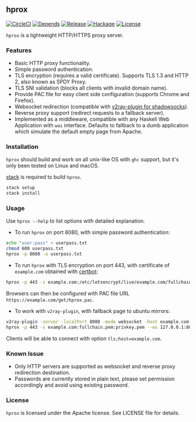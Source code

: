 ## hprox

[![CircleCI](https://circleci.com/gh/bjin/hprox.svg?style=shield)](https://circleci.com/gh/bjin/hprox)
[![Depends](https://img.shields.io/hackage-deps/v/hprox.svg)](https://packdeps.haskellers.com/feed?needle=hprox)
[![Release](https://img.shields.io/github/release/bjin/hprox.svg)](https://github.com/bjin/hprox/releases)
[![Hackage](https://img.shields.io/hackage/v/hprox.svg)](https://hackage.haskell.org/package/hprox)
[![License](https://img.shields.io/github/license/bjin/hprox.svg)](https://github.com/bjin/hprox/blob/master/LICENSE)

`hprox` is a lightweight HTTP/HTTPS proxy server.

### Features

* Basic HTTP proxy functionality.
* Simple password authentication.
* TLS encryption (requires a valid certificate). Supports TLS 1.3 and HTTP 2, also known as SPDY Proxy.
* TLS SNI validation (blocks all clients with invalid domain name).
* Provide PAC file for easy client side configuration (supports Chrome and Firefox).
* Websocket redirection (compatible with [v2ray-plugin for shadowsocks](https://github.com/shadowsocks/v2ray-plugin)).
* Reverse proxy support (redirect requests to a fallback server).
* Implemented as a middleware, compatible with any Haskell Web Application with `wai` interface.
  Defaults to fallback to a dumb application which simulate the default empty page from Apache.

### Installation

`hprox` should build and work on all unix-like OS with `ghc` support, but it's only
been tested on Linux and macOS.

[stack](https://docs.haskellstack.org/en/stable/README/#how-to-install) is required to build `hprox`.

```sh
stack setup
stack install
```

### Usage

Use `hprox --help` to list options with detailed explanation.

* To run `hprox` on port 8080, with simple password authentication:

```sh
echo "user:pass" > userpass.txt
chmod 600 userpass.txt
hprox -p 8080 -a userpass.txt
```

* To run `hprox` with TLS encryption on port 443, with certificate of `example.com` obtained with [certbot](https://certbot.eff.org/):

```sh
hprox -p 443 -s example.com:/etc/letsencrypt/live/example.com/fullchain.pem:/etc/letsencrypt/live/example.com/privkey.pem
```

Browsers can then be configured with PAC file URL `https://example.com/get/hprox.pac`.

* To work with `v2ray-plugin`, with fallback page to ubuntu mirrors:

```sh
v2ray-plugin -server -localPort 8080 -mode websocket -host example.com -remotePort xxxx
hprox -p 443 -s example.com:fullchain.pem:privkey.pem --ws 127.0.0.1:8080 --rev archive.ubuntu.com:80
```

Clients will be able to connect with option `tls;host=example.com`.

### Known Issue

* Only HTTP servers are supported as websocket and reverse proxy redirection destination.
* Passwords are currently stored in plain text, please set permission accordingly and
  avoid using existing password.

### License

`hprox` is licensed under the Apache license. See LICENSE file for details.
